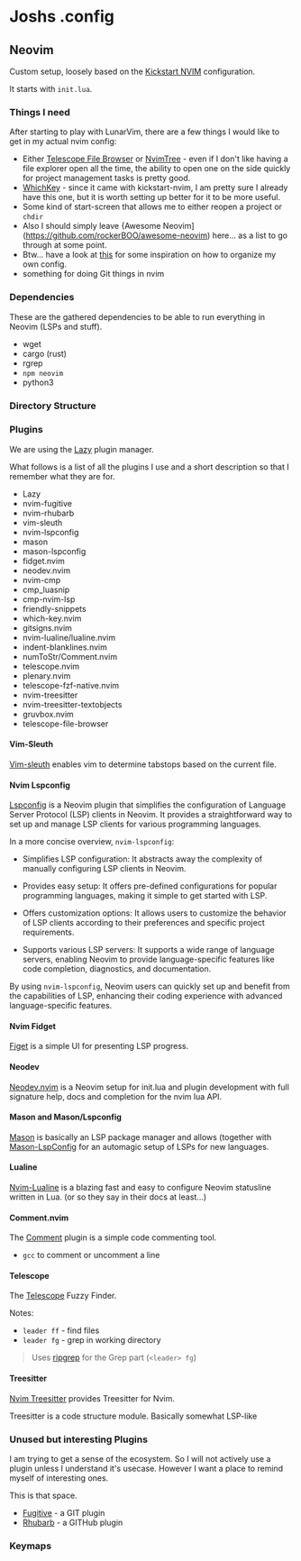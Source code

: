 # Joshs .config

## Neovim

Custom setup, loosely based on the [Kickstart NVIM](https://github.com/nvim-lua/kickstart.nvim) configuration.

It starts with `init.lua`.


### Things I need

After starting to play with LunarVim, there are a few things I would like to get in my actual nvim config:

* Either [Telescope File Browser](https://github.com/nvim-telescope/telescope-file-browser.nvim) or [NvimTree](https://github.com/nvim-tree/nvim-tree.lua) - even if I don't like having a file explorer open all the time, the ability to open one on the side quickly for project management tasks is pretty good.
* [WhichKey](https://github.com/folke/which-key.nvim) - since it came with kickstart-nvim, I am pretty sure I already have this one, but it is worth setting up better for it to be more useful.
* Some kind of start-screen that allows me to either reopen a project or `chdir`
* Also I should simply leave {Awesome Neovim](https://github.com/rockerBOO/awesome-neovim) here... as a list to go through at some point.
* Btw... have a look at [this](https://github.com/LunarVim/Launch.nvim/tree/master) for some inspiration on how to organize my own config.
* something for doing Git things in nvim


### Dependencies

These are the gathered dependencies to be able to run everything in Neovim (LSPs and stuff).

* wget
* cargo (rust)
* rgrep
* `npm neovim`
* python3


### Directory Structure

### Plugins

We are using the [Lazy](https://github.com/folke/lazy.nvim) plugin manager.

What follows is a list of all the plugins I use and a short description so that I remember what they are for.

- Lazy
- nvim-fugitive
- nvim-rhubarb
- vim-sleuth
- nvim-lspconfig
- mason
- mason-lspconfig
- fidget.nvim
- neodev.nvim
- nvim-cmp
- cmp_luasnip
- cmp-nvim-lsp
- friendly-snippets
- which-key.nvim
- gitsigns.nvim
- nvim-lualine/lualine.nvim
- indent-blanklines.nvim
- numToStr/Comment.nvim
- telescope.nvim
- plenary.nvim
- telescope-fzf-native.nvim
- nvim-treesitter
- nvim-treesitter-textobjects
- gruvbox.nvim
- telescope-file-browser

#### Vim-Sleuth

[Vim-sleuth](https://github.com/tpope/vim-sleuth) enables vim to determine tabstops based on the current file.


#### Nvim Lspconfig

[Lspconfig](https://github.com/neovim/nvim-lspconfig) is a Neovim plugin that simplifies the configuration of Language Server Protocol (LSP) clients in Neovim. It provides a straightforward way to set up and manage LSP clients for various programming languages.

In a more concise overview, `nvim-lspconfig`:

- Simplifies LSP configuration: It abstracts away the complexity of manually configuring LSP clients in Neovim.

- Provides easy setup: It offers pre-defined configurations for popular programming languages, making it simple to get started with LSP.

- Offers customization options: It allows users to customize the behavior of LSP clients according to their preferences and specific project requirements.

- Supports various LSP servers: It supports a wide range of language servers, enabling Neovim to provide language-specific features like code completion, diagnostics, and documentation.

By using `nvim-lspconfig`, Neovim users can quickly set up and benefit from the capabilities of LSP, enhancing their coding experience with advanced language-specific features.


#### Nvim Fidget

[Figet](https://github.com/j-hui/fidget.nvim) is a simple UI for presenting LSP progress.


#### Neodev

[Neodev.nvim](https://github.com/folke/neodev.nvim) is a Neovim setup for init.lua and plugin development with full signature help, docs and completion for the nvim lua API.

#### Mason and Mason/Lspconfig

[Mason](https://github.com/williamboman/mason.nvim) is basically an LSP package manager and allows (together with [Mason-LspConfig](https://github.com/williamboman/mason-lspconfig.nvim) for an automagic setup of LSPs for new languages.


#### Lualine

[Nvim-Lualine](https://github.com/nvim-lualine/lualine.nvim) is a blazing fast and easy to configure Neovim statusline written in Lua. (or so they say in their docs at least...)


#### Comment.nvim

The [Comment](https://github.com/numToStr/Comment.nvim) plugin is a simple code commenting tool.

* `gcc` to comment or uncomment a line


#### Telescope

The [Telescope](https://github.com/nvim-telescope/telescope.nvim) Fuzzy Finder.

Notes:

 - `leader ff` - find files
 - `leader fg` - grep in working directory

> Uses [ripgrep](https://github.com/BurntSushi/ripgrep#installation) for the Grep part (`<leader> fg`)

#### Treesitter

[Nvim Treesitter](https://github.com/nvim-treesitter/nvim-treesitter) provides Treesitter for Nvim.

Treesitter is a code structure module. Basically somewhat LSP-like


### Unused but interesting Plugins

I am trying to get a sense of the ecosystem. So I will not actively use a plugin unless I understand it's usecase. However I want a place to remind myself of interesting ones.

This is that space.

* [Fugitive](https://github.com/tpope/vim-fugitive) - a GIT plugin
* [Rhubarb](https://github.com/tpope/vim-rhubarb) - a GITHub plugin


### Keymaps




